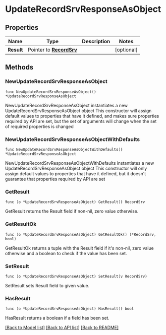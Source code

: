 # UpdateRecordSrvResponseAsObject

## Properties

Name | Type | Description | Notes
------------ | ------------- | ------------- | -------------
**Result** | Pointer to [**RecordSrv**](RecordSrv.md) |  | [optional] 

## Methods

### NewUpdateRecordSrvResponseAsObject

`func NewUpdateRecordSrvResponseAsObject() *UpdateRecordSrvResponseAsObject`

NewUpdateRecordSrvResponseAsObject instantiates a new UpdateRecordSrvResponseAsObject object
This constructor will assign default values to properties that have it defined,
and makes sure properties required by API are set, but the set of arguments
will change when the set of required properties is changed

### NewUpdateRecordSrvResponseAsObjectWithDefaults

`func NewUpdateRecordSrvResponseAsObjectWithDefaults() *UpdateRecordSrvResponseAsObject`

NewUpdateRecordSrvResponseAsObjectWithDefaults instantiates a new UpdateRecordSrvResponseAsObject object
This constructor will only assign default values to properties that have it defined,
but it doesn't guarantee that properties required by API are set

### GetResult

`func (o *UpdateRecordSrvResponseAsObject) GetResult() RecordSrv`

GetResult returns the Result field if non-nil, zero value otherwise.

### GetResultOk

`func (o *UpdateRecordSrvResponseAsObject) GetResultOk() (*RecordSrv, bool)`

GetResultOk returns a tuple with the Result field if it's non-nil, zero value otherwise
and a boolean to check if the value has been set.

### SetResult

`func (o *UpdateRecordSrvResponseAsObject) SetResult(v RecordSrv)`

SetResult sets Result field to given value.

### HasResult

`func (o *UpdateRecordSrvResponseAsObject) HasResult() bool`

HasResult returns a boolean if a field has been set.


[[Back to Model list]](../README.md#documentation-for-models) [[Back to API list]](../README.md#documentation-for-api-endpoints) [[Back to README]](../README.md)


